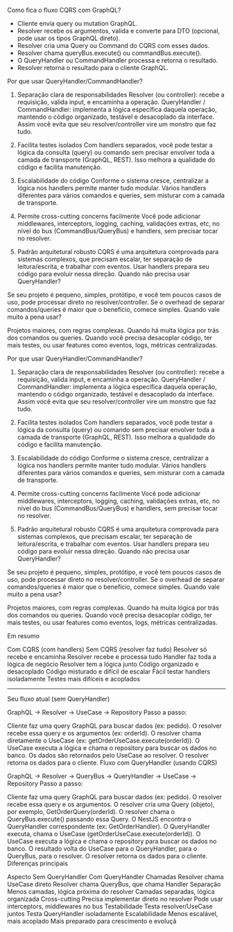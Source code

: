 Como fica o fluxo CQRS com GraphQL?

- Cliente envia query ou mutation GraphQL.
- Resolver recebe os argumentos, valida e converte para DTO (opcional, pode usar os tipos GraphQL direto).
- Resolver cria uma Query ou Command do CQRS com esses dados.
- Resolver chama queryBus.execute() ou commandBus.execute().
- O QueryHandler ou CommandHandler processa e retorna o resultado.
- Resolver retorna o resultado para o cliente GraphQL.

Por que usar QueryHandler/CommandHandler?

1. Separação clara de responsabilidades
   Resolver (ou controller): recebe a requisição, valida input, e encaminha a operação.
   QueryHandler / CommandHandler: implementa a lógica específica daquela operação, mantendo o código organizado, testável e desacoplado da interface.
   Assim você evita que seu resolver/controller vire um monstro que faz tudo.

2. Facilita testes isolados
   Com handlers separados, você pode testar a lógica da consulta (query) ou comando sem precisar envolver toda a camada de transporte (GraphQL, REST).
   Isso melhora a qualidade do código e facilita manutenção.
3. Escalabilidade do código
   Conforme o sistema cresce, centralizar a lógica nos handlers permite manter tudo modular.
   Vários handlers diferentes para vários comandos e queries, sem misturar com a camada de transporte.
4. Permite cross-cutting concerns facilmente
   Você pode adicionar middlewares, interceptors, logging, caching, validações extras, etc, no nível do bus (CommandBus/QueryBus) e handlers, sem precisar tocar no resolver.
5. Padrão arquitetural robusto
   CQRS é uma arquitetura comprovada para sistemas complexos, que precisam escalar, ter separação de leitura/escrita, e trabalhar com eventos.
   Usar handlers prepara seu código para evoluir nessa direção.
   Quando não precisa usar QueryHandler?

Se seu projeto é pequeno, simples, protótipo, e você tem poucos casos de uso, pode processar direto no resolver/controller.
Se o overhead de separar comandos/queries é maior que o benefício, comece simples.
Quando vale muito a pena usar?

Projetos maiores, com regras complexas.
Quando há muita lógica por trás dos comandos ou queries.
Quando você precisa desacoplar código, ter mais testes, ou usar features como eventos, logs, métricas centralizadas.

Por que usar QueryHandler/CommandHandler?

1. Separação clara de responsabilidades
   Resolver (ou controller): recebe a requisição, valida input, e encaminha a operação.
   QueryHandler / CommandHandler: implementa a lógica específica daquela operação, mantendo o código organizado, testável e desacoplado da interface.
   Assim você evita que seu resolver/controller vire um monstro que faz tudo.

2. Facilita testes isolados
   Com handlers separados, você pode testar a lógica da consulta (query) ou comando sem precisar envolver toda a camada de transporte (GraphQL, REST).
   Isso melhora a qualidade do código e facilita manutenção.
3. Escalabilidade do código
   Conforme o sistema cresce, centralizar a lógica nos handlers permite manter tudo modular.
   Vários handlers diferentes para vários comandos e queries, sem misturar com a camada de transporte.
4. Permite cross-cutting concerns facilmente
   Você pode adicionar middlewares, interceptors, logging, caching, validações extras, etc, no nível do bus (CommandBus/QueryBus) e handlers, sem precisar tocar no resolver.
5. Padrão arquitetural robusto
   CQRS é uma arquitetura comprovada para sistemas complexos, que precisam escalar, ter separação de leitura/escrita, e trabalhar com eventos.
   Usar handlers prepara seu código para evoluir nessa direção.
   Quando não precisa usar QueryHandler?

Se seu projeto é pequeno, simples, protótipo, e você tem poucos casos de uso, pode processar direto no resolver/controller.
Se o overhead de separar comandos/queries é maior que o benefício, comece simples.
Quando vale muito a pena usar?

Projetos maiores, com regras complexas.
Quando há muita lógica por trás dos comandos ou queries.
Quando você precisa desacoplar código, ter mais testes, ou usar features como eventos, logs, métricas centralizadas.

Em resumo

Com CQRS (com handlers) Sem CQRS (resolver faz tudo)
Resolver só recebe e encaminha Resolver recebe e processa tudo
Handler faz toda a lógica de negócio Resolver tem a lógica junto
Código organizado e desacoplado Código misturado e difícil de escalar
Fácil testar handlers isoladamente Testes mais difíceis e acoplados

---

Seu fluxo atual (sem QueryHandler)

GraphQL -> Resolver -> UseCase -> Repository
Passo a passo:

Cliente faz uma query GraphQL para buscar dados (ex: pedido).
O resolver recebe essa query e os argumentos (ex: orderId).
O resolver chama diretamente o UseCase (ex: getOrderUseCase.execute(orderId)).
O UseCase executa a lógica e chama o repository para buscar os dados no banco.
Os dados são retornados pelo UseCase ao resolver.
O resolver retorna os dados para o cliente.
Fluxo com QueryHandler (usando CQRS)

GraphQL -> Resolver -> QueryBus -> QueryHandler -> UseCase -> Repository
Passo a passo:

Cliente faz uma query GraphQL para buscar dados (ex: pedido).
O resolver recebe essa query e os argumentos.
O resolver cria uma Query (objeto), por exemplo, GetOrderQuery(orderId).
O resolver chama o QueryBus.execute() passando essa Query.
O NestJS encontra o QueryHandler correspondente (ex: GetOrderHandler).
O QueryHandler executa, chama o UseCase (getOrderUseCase.execute(orderId)).
O UseCase executa a lógica e chama o repository para buscar os dados no banco.
O resultado volta do UseCase para o QueryHandler, para o QueryBus, para o resolver.
O resolver retorna os dados para o cliente.
Diferenças principais

Aspecto Sem QueryHandler Com QueryHandler
Chamadas Resolver chama UseCase direto Resolver chama QueryBus, que chama Handler
Separação Menos camadas, lógica próxima do resolver Camadas separadas, lógica organizada
Cross-cutting Precisa implementar direto no resolver Pode usar interceptors, middlewares no bus
Testabilidade Testa resolver/UseCase juntos Testa QueryHandler isoladamente
Escalabilidade Menos escalável, mais acoplado Mais preparado para crescimento e evoluçã
